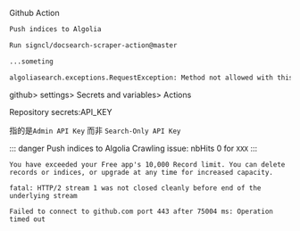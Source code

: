 Github Action



```sh
Push indices to Algolia

Run signcl/docsearch-scraper-action@master

...someting

algoliasearch.exceptions.RequestException: Method not allowed with this API key

```

github> settings> Secrets and variables> Actions

Repository secrets:API_KEY

指的是`Admin API Key` 而非 `Search-Only API Key`


::: danger Push indices to Algolia
Crawling issue: nbHits 0 for `XXX`
:::

```
You have exceeded your Free app's 10,000 Record limit. You can delete records or indices, or upgrade at any time for increased capacity.
```

`fatal: HTTP/2 stream 1 was not closed cleanly before end of the underlying stream`


`Failed to connect to github.com port 443 after 75004 ms: Operation timed out`